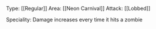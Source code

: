 Type: [[Regular]]
Area: [[Neon Carnival]]
Attack: [[Lobbed]]

Speciality: Damage increases every time it hits a zombie